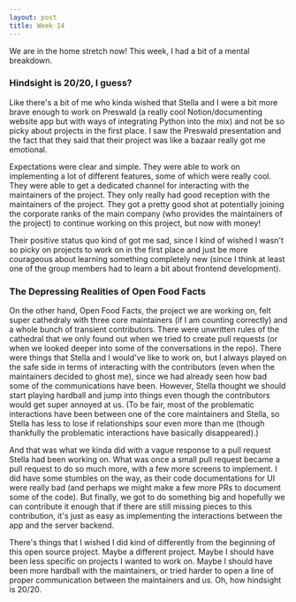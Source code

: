 ```yaml
---
layout: post
title: Week 14
---
```


We are in the home stretch now! This week, I had a bit of a mental breakdown. 

### Hindsight is 20/20, I guess?

Like there's a bit of me who kinda wished that Stella and I were a bit more brave enough to work on Preswald (a really cool Notion/documenting website app but with ways of integrating Python into the mix) and not be so picky about projects in the first place. I saw the Preswald presentation and the fact that they said that their project was like a bazaar really got me emotional. 

Expectations were clear and simple.
They were able to work on implementing a lot of different features, some of which were really cool.
They were able to get a dedicated channel for interacting with the maintainers of the project. 
They only really had good reception with the maintainers of the project. They got a pretty good shot at potentially joining the corporate ranks of the main company (who provides the maintainers of the project) to continue working on this project, but now with money!

Their positive status quo kind of got me sad, since I kind of wished I wasn't so picky on projects to work on in the first place and just be more courageous about learning something completely new (since I think at least one of the group members had to learn a bit about frontend development).

### The Depressing Realities of Open Food Facts

On the other hand, Open Food Facts, the project we are working on, felt super cathedraly with three core maintainers (if I am counting correctly) and a whole bunch of transient contributors. There were unwritten rules of the cathedral that we only found out when we tried to create pull requests (or when we looked deeper into some of the conversations in the repo). There were things that Stella and I would've like to work on, but I always played on the safe side in terms of interacting with the contributors (even when the maintainers decided to ghost me), since we had already seen how bad some of the communications have been. However, Stella thought we should start playing hardball and jump into things even though the contributors would get super annoyed at us. (To be fair, most of the problematic interactions have been between one of the core maintainers and Stella, so Stella has less to lose if relationships sour even more than me (though thankfully the problematic interactions have basically disappeared).) 

And that was what we kinda did with a vague response to a pull request Stella had been working on. What was once a small pull request became a pull request to do so much more, with a few more screens to implement. I did have some stumbles on the way, as their code documentations for UI were really bad (and perhaps we might make a few more PRs to document some of the code). But finally, we got to do something big and hopefully we can contribute it enough that if there are still missing pieces to this contribution, it's just as easy as implementing the interactions between the app and the server backend.

There's things that I wished I did kind of differently from the beginning of this open source project. Maybe a different project. Maybe I should have been less specific on projects I wanted to work on. Maybe I should have been more hardball with the maintainers, or tried harder to open a line of proper communication between the maintainers and us. Oh, how hindsight is 20/20.